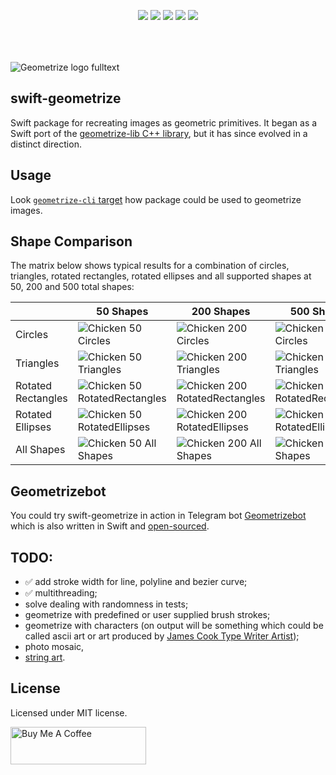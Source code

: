 <p align="center" style="padding-bottom:50px;">
<a href="https://github.com/valeriyvan/swift-geometrize/actions/workflows/build-run-tests-macos.yml"><img src="https://github.com/valeriyvan/swift-geometrize/actions/workflows/build-run-tests-macos.yml/badge.svg"/></a>
<a href="https://github.com/valeriyvan/swift-geometrize/actions/workflows/build-run-tests-ubuntu.yml"><img src="https://github.com/valeriyvan/swift-geometrize/actions/workflows/build-run-tests-ubuntu.yml/badge.svg"/></a>
<a href="https://developer.apple.com/swift"><img src="https://img.shields.io/badge/Swift-5.x-orange.svg?style=flat"/></a> 
<a href="https://github.com/apple/swift-package-manager"><img src="https://img.shields.io/badge/SPM-compatible-brightgreen.svg"/></a> 
<a href="https://github.com/valeriyvan/swift-geometrize"><img src="https://img.shields.io/badge/Platforms-macOS%20%7C%20iOS%20%7C%20Linux-lightgrey"/></a> 
</p>

![Geometrize logo fulltext](https://github.com/valeriyvan/swift-geometrize/assets/1630974/57fec4a6-39f0-41c2-9220-0838b3a0f2c3)

## swift-geometrize

Swift package for recreating images as geometric primitives. It began as a Swift port of the [geometrize-lib C++ library](https://github.com/Tw1ddle/geometrize-lib), but it has since evolved in a distinct direction.

## Usage

Look [`geometrize-cli` target](https://github.com/valeriyvan/swift-geometrize/blob/main/Sources/geometrize-cli/main.swift) how package could be used to geometrize images.

## Shape Comparison

The matrix below shows typical results for a combination of circles, triangles, rotated rectangles, rotated ellipses and all supported shapes at 50, 200 and 500 total shapes:

|                    | 50 Shapes     | 200 Shapes    | 500 Shapes   |
| ------------------ | ------------- | ------------- | ------------ |
| Circles            | ![Chicken 50 Circles](https://github.com/valeriyvan/swift-geometrize/assets/1630974/a6be73e5-a050-48db-9aa5-3e1bd89e262a) | ![Chicken 200 Circles](https://github.com/valeriyvan/swift-geometrize/assets/1630974/d8c91920-20d4-4f20-8690-87b04bb57547) | ![Chicken 500 Circles](https://github.com/valeriyvan/swift-geometrize/assets/1630974/92d80ea7-1f32-4479-a4c6-dc9ea7f542f1) |
| Triangles          |![Chicken 50 Triangles](https://github.com/valeriyvan/swift-geometrize/assets/1630974/9f86e1e7-baf2-47dd-95e9-d4edcbb6cb9a) | ![Chicken 200 Triangles](https://github.com/valeriyvan/swift-geometrize/assets/1630974/5db19159-00a5-4e39-ba62-969e7832a021) | ![Chicken 500 Triangles](https://github.com/valeriyvan/swift-geometrize/assets/1630974/951d6e79-e306-4693-972f-b0eccb76307b) |
| Rotated Rectangles | ![Chicken 50 RotatedRectangles](https://github.com/valeriyvan/swift-geometrize/assets/1630974/24c2ce23-0c51-4c59-9114-097d8a245ad9) | ![Chicken 200 RotatedRectangles](https://github.com/valeriyvan/swift-geometrize/assets/1630974/8b67deaa-7975-4df2-b508-4ae75977ed25) | ![Chicken 500 RotatedRectangles](https://github.com/valeriyvan/swift-geometrize/assets/1630974/380b5422-60f7-467f-852d-47dc6dfd63e0) |
| Rotated Ellipses   | ![Chicken 50 RotatedEllipses](https://github.com/valeriyvan/swift-geometrize/assets/1630974/2b9b9f3a-3c83-4c33-b17a-83361c377399) | ![Chicken 200 RotatedEllipses](https://github.com/valeriyvan/swift-geometrize/assets/1630974/f66ead22-d77c-4d1c-a68b-1533e0225b07) |![Chicken 500 RotatedEllipses](https://github.com/valeriyvan/swift-geometrize/assets/1630974/47043915-08e7-4939-9c65-d5962f8f1af9) |
| All Shapes         | ![Chicken 50 All Shapes](https://github.com/valeriyvan/swift-geometrize/assets/1630974/a92de12f-cc32-45e8-8e51-1738d67e3f67) | ![Chicken 200 All Shapes](https://github.com/valeriyvan/swift-geometrize/assets/1630974/59fc400b-1030-426c-8ed1-ce47dfaf6598) | ![Chicken 500 All Shapes](https://github.com/valeriyvan/swift-geometrize/assets/1630974/32f532a0-7281-44ef-a258-3fa95f060024) |

## Geometrizebot

You could try swift-geometrize in action in Telegram bot [Geometrizebot](https://t.me/geometrizebot) which is also written in Swift and [open-sourced](https://github.com/valeriyvan/geometrizebot).

## TODO:
* ✅ add stroke width for line, polyline and bezier curve;
* ✅ multithreading;
* solve dealing with randomness in tests;
* geometrize with predefined or user supplied brush strokes;
* geometrize with characters (on output will be something which could be called ascii art or art produced by [James Cook Type Writer Artist](https://jamescookartwork.com));
* photo mosaic,
* [string art](https://en.wikipedia.org/wiki/String_art).

## License

Licensed under MIT license.

<a href="https://www.buymeacoffee.com/valeriyvan" target="_blank"><img src="https://cdn.buymeacoffee.com/buttons/v2/default-yellow.png" alt="Buy Me A Coffee" style="height: 60px !important;width: 217px !important;" ></a>
